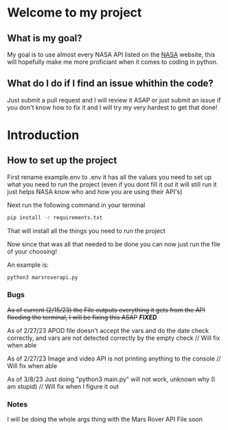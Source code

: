 # Welcome to my project

## What is my goal?

My goal is to use almost every NASA API listed on the <a href="https://api.nasa.gov" target=_blank>NASA</a> website, this will hopefully make me more proficiant when it comes to coding in python.

## What do I do if I find an issue whithin the code?

Just submit a pull request and I will review it ASAP or just submit an issue if you don't know how to fix it and I will try my very hardest to get that done!

# Introduction

## How to set up the project

First rename example.env to .env it has all the values you need to set up what you need to run the project (even if you dont fill it out it will still run it just helps NASA know who and how you are using their API's)

Next run the following command in your terminal

```bash
pip install -r requirements.txt
```

That will install all the things you need to run the project

Now since that was all that needed to be done you can now just run the file of your choosing!

An example is:
```bash
python3 marsroverapi.py
```

### Bugs

~~As of current (2/15/23) the File outputs everything it gets from the API flooding the terminal, I will be fixing this ASAP~~ ***FIXED***

As of 2/27/23 APOD file doesn't accept the vars and do the date check correctly, and vars are not detected correctly by the empty check // Will fix when able

As of 2/27/23 Image and video API is not printing anything to the console // Will fix when able

As of 3/8/23 Just doing "python3 main.py" will not work, unknown why (I am stupid) // Will fix when I figure it out

### Notes

I will be doing the whole args thing with the Mars Rover API File soon